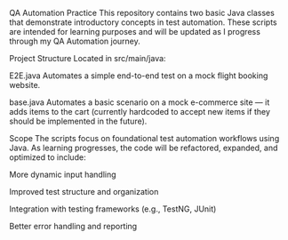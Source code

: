 QA Automation Practice
This repository contains two basic Java classes that demonstrate introductory concepts in test automation. These scripts are intended for learning purposes and will be updated as I progress through my QA Automation journey.

Project Structure
Located in src/main/java:

E2E.java
Automates a simple end-to-end test on a mock flight booking website.

base.java
Automates a basic scenario on a mock e-commerce site — it adds items to the cart (currently hardcoded to accept new items if they should be implemented in the future).

Scope
The scripts focus on foundational test automation workflows using Java. As learning progresses, the code will be refactored, expanded, and optimized to include:

More dynamic input handling

Improved test structure and organization

Integration with testing frameworks (e.g., TestNG, JUnit)

Better error handling and reporting
